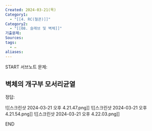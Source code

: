 ```yaml
---
Created: 2024-03-21(목)
Category1:
  - "[[4. RC(철콘)]]"
Category2:
  - "[[08. 슬래브 및 벽체]]"
기출문제: 
Sources: 
tags:
  - ✏️
aliases: 
---
```

START
서브노트
문제:  
## 벽체의 개구부 모서리균열 

정답: 

![[스크린샷 2024-03-21 오후 4.21.47.png]]
![[스크린샷 2024-03-21 오후 4.21.54.png]]
![[스크린샷 2024-03-21 오후 4.22.03.png]]
<!--ID: 1711008614505-->
END

